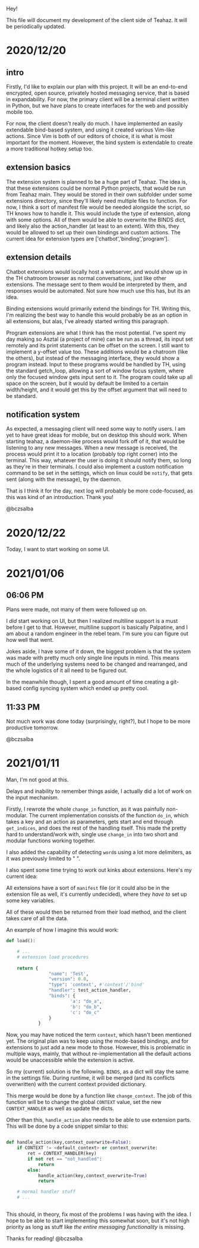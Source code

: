 Hey!

This file will document my development of the client side of Teahaz. It will be periodically updated.



# 2020/12/20

## intro
Firstly, I'd like to explain our plan with this project. It will be an end-to-end encrypted, open source, privately hosted messaging service, that is based in expandability. For now, the primary client will be a terminal client written in Python, but we have plans to create interfaces for the web and possibly mobile too. 

For now, the client doesn't really do much. I have implemented an easily extendable bind-based system, and using it created various Vim-like actions. Since Vim is both of our editors of choice, it is what is most important for the moment. However, the bind system is extendable to create a more traditional hotkey setup too.


## extension basics
The extension system is planned to be a huge part of Teahaz. The idea is, that these extensions could be normal Python projects, that would be run from Teahaz main. They would be stored in their own subfolder under some extensions directory, since they'll likely need multiple files to function. For now, I think a sort of manifest file would be needed alongside the script, so TH knows how to handle it. This would include the type of extension, along with some options. All of them would be able to overwrite the BINDS dict, and likely also the action_handler (at least to an extent). With this, they would be allowed to set up their own bindings and custom actions. The current idea for extension types are ['chatbot','binding','program']. 


## extension details
Chatbot extensions would locally host a webserver, and would show up in the TH chatroom browser as normal conversations, just like other extensions. The message sent to them would be interpreted by them, and responses would be automated. Not sure how much use this has, but its an idea.

Binding extensions would primarily extend the bindings for TH. Writing this, I'm realizing the best way to handle this would probably be as an option in all extensions, but alas, I've already started writing this paragraph.

Program extensions are what I think has the most potential. I've spent my day making so Asztal (a project of mine) can be run as a thread, its input set remotely and its print statements can be offset on the screen. I still want to implement a y-offset value too. These additions would be a chatroom (like the others), but instead of the messaging interface, they would show a program instead. Input to these programs would be handled by TH, using the standard getch_loop, allowing a sort of window focus system, where only the focused window gets input sent to it. The program could take up all space on the screen, but it would by default be limited to a certain width/height, and it would get this by the offset argument that will need to be standard.


## notification system
As expected, a messaging client will need some way to notify users. I am yet to have great ideas for mobile, but on desktop this should work. When starting teahaz, a daemon-like process would fork off of it, that would be listening to any new messages. When a new message is received, the process would print it to a location (probably top right corner) into the terminal. This way, whatever the user is doing it should notify them, so long as they're in their terminals. I could also implement a custom notification command to be set in the settings, which on linux could be `notify`, that gets sent (along with the message), by the daemon.

That is I think it for the day, next log will probably be more code-focused, as this was kind of an introduction. Thank you!

@bczsalba



# 2020/12/22

Today, I want to start working on some UI. 



# 2021/01/06

## 06:06 PM
Plans were made, not many of them were followed up on.

I *did* start working on UI, but then I realized multiline support is a must before I get to that. However, multiline support is basically Palpatine, and I am about a random engineer in the rebel team. I'm sure you can figure out how well that went.

Jokes aside, I have some of it down, the biggest problem is that the system was made with pretty much only single line inputs in mind. This means much of the underlying systems need to be changed and rearranged, and the whole logistics of it all need to be figured out. 

In the meanwhile though, I spent a good amount of time creating a git-based config syncing system which ended up pretty cool.

## 11:33 PM
Not much work was done today (surprisingly, right?), but I hope to be more productive tomorrow.

@bczsalba



# 2021/01/11
Man, I'm not good at this.

Delays and inability to remember things aside, I actually did a lot of work on the input mechanism.

Firstly, I rewrote the whole `change_in` function, as it was painfully non-modular. The current implementation consists of the function `do_in`, which takes a key and an action as parameters, gets start and end through `get_indices`, and does the rest of the handling itself. This made the pretty hard to understand/work with, single use `change_in` into two short and modular functions working together. 

I also added the capability of detecting `word`s using a lot more delimiters, as it was previously limited to " ".



I also spent some time trying to work out kinks about extensions. Here's my current idea:

All extensions have a sort of `manifest` file (or it could also be in the extension file as well, it's currently undecided), where they *have to* set up some key variables.

All of these would then be returned from their load method, and the client takes care of all the data.

An example of how I imagine this would work:

```python
def load():

    # ...
    # extension load procedures
    
    return {
                "name": 'Test',
                "version": 0.0,
                "type": 'context', #'context'/'bind'
                "handler": test_action_handler,
                "binds": {
                        'a': "do_a",
                        'b': "do_b",
                        'c': "do_c"
                }
            }
```

Now, you may have noticed the term `context`, which hasn't been mentioned yet. The original plan was to keep using the mode-based bindings, and for extensions to just add a new mode to those. However, this is problematic in multiple ways, mainly, that without re-implementation all the default actions would be unaccessible while the extension is active. 

So my (current) solution is the following. `BINDS`, as a dict will stay the same in the settings file. During runtime, it will be merged (and its conflicts overwritten) with the current context provided dictionary.

This merge would be done by a function like `change_context`. The job of this function will be to change the global `CONTEXT` value, set the new `CONTEXT_HANDLER` as well as update the dicts. 

Other than this, `handle_action` also needs to be able to use extension parts. This will be done by a code snippet similar to this:

```python

def handle_action(key,context_overwrite=False):
    if CONTEXT != <default_context> or context_overwrite:
        ret = CONTEXT_HANDLER(key)
        if not ret == "not_handled":
            return
        else:
            handle_action(key,context_overwrite=True)
            return

    # normal handler stuff
    # ...
    
```

This should, in theory, fix most of the problems I was having with the idea. I hope to be able to start implementing this somewhat soon, but it's not high priority as long as stuff like *the entire messaging functionality* is missing.

Thanks for reading!
@bczsalba
